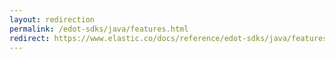 ```yaml
---
layout: redirection
permalink: /edot-sdks/java/features.html
redirect: https://www.elastic.co/docs/reference/edot-sdks/java/features
---
```

